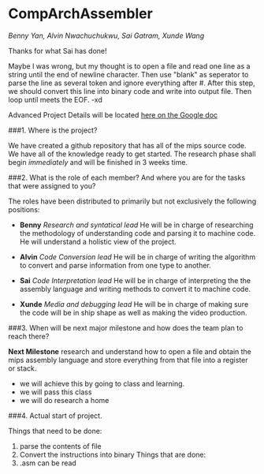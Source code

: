 # CompArchAssembler

*Benny Yan, Alvin Nwachuchukwu, Sai Gatram, Xunde Wang*

Thanks for what Sai has done!

Maybe I was wrong, but my thought is to open a file and read one line as a string until the end of newline character. Then use "blank" as seperator to parse the line as several token and ignore everything after #. After this step, we should convert this line into binary code and write into output file. Then loop until meets the EOF.  -xd



Advanced Project Details will be located [here on the Google doc](https://docs.google.com/document/d/14C3ObCxACHOkzzUVnUQVJ0g9p5KEdeVf9oP8K0WGXJ4/edit)

###1. Where is the project?

We have created a github repository that has all of the mips source code. We have all of the knowledge ready to get started. The research phase shall begin *immediately* and will be finished in 3 weeks time.

###2. What is the role of each member? And where you are for the tasks that were assigned to you?

The roles have been distributed to primarily but not exclusively the following positions:

- **Benny** *Research and syntatical lead* He will be in charge of researching the methodology of understanding code and parsing it to machine code. He will understand a holistic view of the project.

- **Alvin** *Code Conversion lead* He will be in charge of writing the algorithm to convert and parse information from one type to another.

- **Sai** *Code Interpretation lead* He will be in charge of interpreting the the assembly language and writing methods to convert it to machine code.

- **Xunde** *Media and debugging lead* He will be in charge of making sure the code will be in ship shape as well as making the video production. 

###3. When will be next major milestone and how does the team plan to reach there?

  **Next Milestone** research and understand how to open a file and obtain the mips assembly language and store everything from that file into a register or stack.
  - we will achieve this by going to class and learning.
   - we will pass this class
  - we will do research a home
  
###4. Actual start of project.

Things that need to be done: 
  1) parse the contents of file
  2) Convert the instructions into binary
Things that are done:
  1) .asm can be read 


